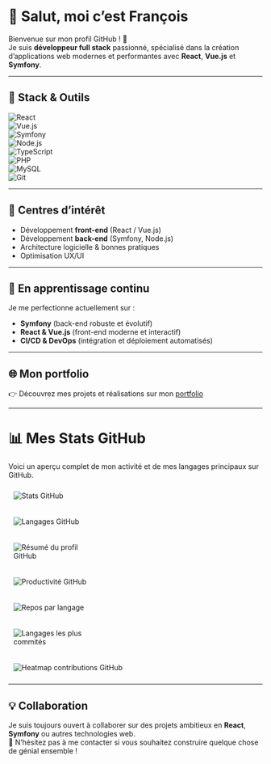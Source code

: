 # 👋 Salut, moi c’est François  

Bienvenue sur mon profil GitHub ! 🚀  
Je suis **développeur full stack** passionné, spécialisé dans la création d’applications web modernes et performantes avec **React**, **Vue.js** et **Symfony**.  

---

## 🔧 Stack & Outils  

![React](https://img.shields.io/badge/React-20232A?style=for-the-badge&logo=react&logoColor=61DAFB)  
![Vue.js](https://img.shields.io/badge/Vue.js-35495E?style=for-the-badge&logo=vue.js&logoColor=4FC08D)  
![Symfony](https://img.shields.io/badge/Symfony-000000?style=for-the-badge&logo=symfony&logoColor=white)  
![Node.js](https://img.shields.io/badge/Node.js-43853D?style=for-the-badge&logo=node.js&logoColor=white)  
![TypeScript](https://img.shields.io/badge/TypeScript-007ACC?style=for-the-badge&logo=typescript&logoColor=white)  
![PHP](https://img.shields.io/badge/PHP-777BB4?style=for-the-badge&logo=php&logoColor=white)  
![MySQL](https://img.shields.io/badge/MySQL-005C84?style=for-the-badge&logo=mysql&logoColor=white)  
![Git](https://img.shields.io/badge/Git-F05032?style=for-the-badge&logo=git&logoColor=white)  

---

## 👀 Centres d’intérêt  
- Développement **front-end** (React / Vue.js)  
- Développement **back-end** (Symfony, Node.js)  
- Architecture logicielle & bonnes pratiques  
- Optimisation UX/UI  

---

## 🌱 En apprentissage continu  
Je me perfectionne actuellement sur :  
- **Symfony** (back-end robuste et évolutif)  
- **React & Vue.js** (front-end moderne et interactif)  
- **CI/CD & DevOps** (intégration et déploiement automatisés)  

---

## 🌐 Mon portfolio  
👉 Découvrez mes projets et réalisations sur mon [portfolio](https://francois-giorgi-portfolio.netlify.app/)  

---

# 📊 Mes Stats GitHub

Voici un aperçu complet de mon activité et de mes langages principaux sur GitHub.

<!-- Stats générales -->
<img
  src="https://github-readme-stats.vercel.app/api?username=tchoifr&show_icons=true&theme=radical&include_all_commits=true"
  alt="Stats GitHub"
  style="max-width:31%; margin:10px"
/>

<!-- Langages les plus utilisés -->
<img
  src="https://github-readme-stats.vercel.app/api/top-langs/?username=tchoifr&layout=compact&theme=radical"
  alt="Langages GitHub"
  style="max-width:31%; margin:10px"
/>

<!-- Résumé global -->
<img
  src="http://github-profile-summary-cards.vercel.app/api/cards/profile-details?username=tchoifr&theme=radical"
  alt="Résumé du profil GitHub"
  style="max-width:31%; margin:10px"
/>

<!-- Nombre de commits par jour de la semaine -->
<img
  src="http://github-profile-summary-cards.vercel.app/api/cards/productive-time?username=tchoifr&theme=radical&utcOffset=1"
  alt="Productivité GitHub"
  style="max-width:31%; margin:10px"
/>

<!-- Stats par repo -->
<img
  src="http://github-profile-summary-cards.vercel.app/api/cards/repos-per-language?username=tchoifr&theme=radical"
  alt="Repos par langage"
  style="max-width:31%; margin:10px"
/>

<!-- Stats par commits/langage -->
<img
  src="http://github-profile-summary-cards.vercel.app/api/cards/most-commit-language?username=tchoifr&theme=radical"
  alt="Langages les plus commités"
  style="max-width:31%; margin:10px"
/>

<!-- Heatmap contributions GitHub -->
<img
  src="https://github.com/tchoifr.png?tab=contributions"
  alt="Heatmap contributions GitHub"
  style="max-width:100%; margin:10px"
/>

---

## 💡 Collaboration  
Je suis toujours ouvert à collaborer sur des projets ambitieux en **React**, **Symfony** ou autres technologies web.  
💌 N’hésitez pas à me contacter si vous souhaitez construire quelque chose de génial ensemble !  
